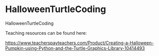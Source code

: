 # HalloweenTurtleCoding

HalloweenTurtleCoding

Teaching resources can be found here:

https://www.teacherspayteachers.com/Product/Creating-a-Halloween-Pumpkin-using-Python-and-the-Turtle-Graphics-Library-10414493

